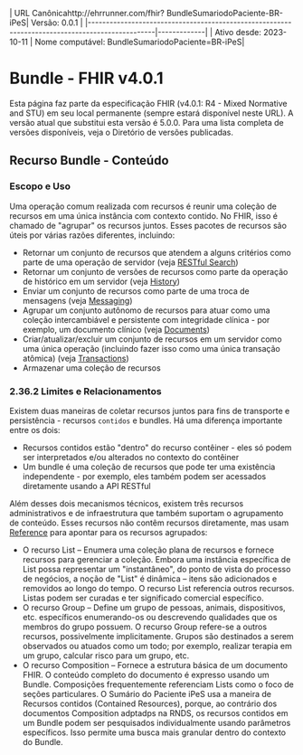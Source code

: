 | URL Canônicahttp://ehrrunner.com/fhir?
BundleSumariodoPaciente-BR-iPeS| Versão: 0.0.1 |
|------------------------------------------------------------------------------------------------|-------------|
| Ativo desde: 2023-10-11                                                                        | Nome computável: BundleSumariodoPaciente=BR-iPeS|

# Bundle - FHIR v4.0.1

Esta página faz parte da especificação FHIR (v4.0.1: R4 - Mixed Normative and STU) em seu local permanente (sempre estará disponível neste URL). A versão atual que substitui esta versão é 5.0.0. Para uma lista completa de versões disponíveis, veja o Diretório de versões publicadas.

## Recurso Bundle - Conteúdo

### Escopo e Uso

Uma operação comum realizada com recursos é reunir uma coleção de recursos em uma única instância com contexto contido. No FHIR, isso é chamado de "agrupar" os recursos juntos. Esses pacotes de recursos são úteis por várias razões diferentes, incluindo:

- Retornar um conjunto de recursos que atendem a alguns critérios como parte de uma operação de servidor (veja [RESTful Search](https://www.hl7.org/fhir/search.html))
- Retornar um conjunto de versões de recursos como parte da operação de histórico em um servidor (veja [History](https://www.hl7.org/fhir/history.html))
- Enviar um conjunto de recursos como parte de uma troca de mensagens (veja [Messaging](https://www.hl7.org/fhir/messaging.html))
- Agrupar um conjunto autônomo de recursos para atuar como uma coleção intercambiável e persistente com integridade clínica - por exemplo, um documento clínico (veja [Documents](https://www.hl7.org/fhir/documents.html))
- Criar/atualizar/excluir um conjunto de recursos em um servidor como uma única operação (incluindo fazer isso como uma única transação atômica) (veja [Transactions](https://www.hl7.org/fhir/transactions.html))
- Armazenar uma coleção de recursos

### 2.36.2 Limites e Relacionamentos

Existem duas maneiras de coletar recursos juntos para fins de transporte e persistência - recursos `contidos` e bundles. Há uma diferença importante entre os dois:

- Recursos contidos estão "dentro" do recurso contêiner - eles só podem ser interpretados e/ou alterados no contexto do contêiner
- Um bundle é uma coleção de recursos que pode ter uma existência independente - por exemplo, eles também podem ser acessados diretamente usando a API RESTful

Além desses dois mecanismos técnicos, existem três recursos administrativos e de infraestrutura que também suportam o agrupamento de conteúdo. Esses recursos não contêm recursos diretamente, mas usam [Reference](https://www.hl7.org/fhir/references.html) para apontar para os recursos agrupados:

- O recurso List – Enumera uma coleção plana de recursos e fornece recursos para gerenciar a coleção. Embora uma instância específica de List possa representar um "instantâneo", do ponto de vista do processo de negócios, a noção de "List" é dinâmica – itens são adicionados e removidos ao longo do tempo. O recurso List referencia outros recursos. Listas podem ser curadas e ter significado comercial específico.
- O recurso Group – Define um grupo de pessoas, animais, dispositivos, etc. específicos enumerando-os ou descrevendo qualidades que os membros do grupo possuem. O recurso Group refere-se a outros recursos, possivelmente implicitamente. Grupos são destinados a serem observados ou atuados como um todo; por exemplo, realizar terapia em um grupo, calcular risco para um grupo, etc.
- O recurso Composition – Fornece a estrutura básica de um documento FHIR. O conteúdo completo do documento é expresso usando um Bundle. Composições frequentemente referenciam Lists como o foco de seções particulares.
O Sumário do Paciente iPeS usa a maneira de Recursos contidos (Contained Resources), porque,  ao contrário dos documentos Composition adptadps na RNDS, os recursos contidos em um Bundle podem ser pesquisados individualmente usando parâmetros específicos. Isso permite uma busca mais granular dentro do contexto do Bundle.


